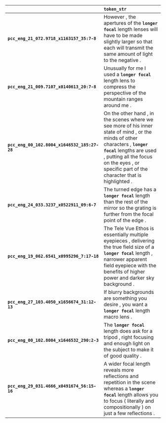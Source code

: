 |                                              | `token_str`                                                                                                                                                                                                                                             |
|:---------------------------------------------|:--------------------------------------------------------------------------------------------------------------------------------------------------------------------------------------------------------------------------------------------------------|
| **`pcc_eng_21_072.9718_x1163157_35:7-8`**    | However , the apertures of the __``longer focal``__ length lenses will have to be made slightly larger so that each will transmit the same amount of light to the negative .                                                                            |
| **`pcc_eng_21_009.7107_x0140613_20:7-8`**    | Unusually for me I used a __``longer focal``__ length lens to compress the perspective of the mountain ranges around me .                                                                                                                               |
| **`pcc_eng_00_102.8004_x1646532_185:27-28`** | On the other hand , in the scenes where we see more of his inner state of mind , or the minds of other characters , __``longer focal``__ lengths are used , putting all the focus on the eyes , or specific part of the character that is highlighted . |
| **`pcc_eng_24_033.3237_x0522911_09:6-7`**    | The turned edge has a __``longer focal``__ length than the rest of the mirror so the grating is further from the focal point of the edge .                                                                                                              |
| **`pcc_eng_19_062.6541_x0995296_7:17-18`**   | The Tele Vue Ethos is essentially multiple eyepieces , delivering the true field size of a __``longer focal``__ length , narrower apparent field eyepiece with the benefits of higher power and darker sky background .                                 |
| **`pcc_eng_27_103.4050_x1656674_31:12-13`**  | If blurry backgrounds are something you desire , you want a __``longer focal``__ length macro lens .                                                                                                                                                    |
| **`pcc_eng_00_102.8004_x1646532_290:2-3`**   | The __``longer focal``__ length does ask for a tripod , right focusing and enough light on the subject to make it of good quality .                                                                                                                     |
| **`pcc_eng_29_031.4666_x0491674_56:15-16`**  | A wider focal length reveals more reflections and repetition in the scene whereas a __``longer focal``__ length allows you to focus ( literally and compositionally ) on just a few reflections .                                                       |